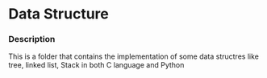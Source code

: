 <h1> Data Structure </h1>


<h3> Description  </h3>

<p>
 This is a folder that contains the implementation of some data structres like tree, linked list, Stack in both C language and Python
</p>
